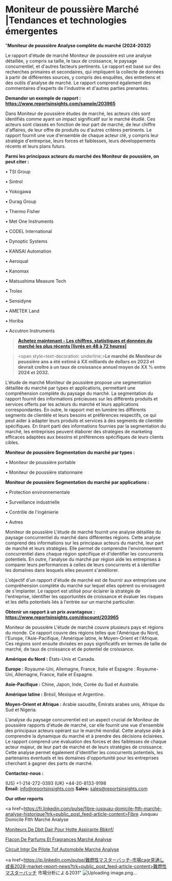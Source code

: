 # Moniteur de poussière Marché |Tendances et technologies émergentes

"<strong>Moniteur de poussière Analyse complète du marché (2024-2032)</strong>

Le rapport d'étude de marché Moniteur de poussière est une analyse détaillée, y compris sa taille, le taux de croissance, le paysage concurrentiel, et d'autres facteurs pertinents. Le rapport est basé sur des recherches primaires et secondaires, qui impliquent la collecte de données à partir de différentes sources, y compris des enquêtes, des entretiens et des outils d'analyse de marché. Le rapport comprend également des commentaires d'experts de l'industrie et d'autres parties prenantes.

<strong>Demander un exemple de rapport : </strong><strong><a href=https://www.reportsinsights.com/sample/203965>https://www.reportsinsights.com/sample/203965</a></strong>

Dans Moniteur de poussière études de marché, les acteurs clés sont identifiés comme ayant un impact significatif sur le marché étudié. Ces acteurs sont classés en fonction de leur part de marché, de leur chiffre d'affaires, de leur offre de produits ou d'autres critères pertinents. Le rapport fournit une vue d'ensemble de chaque acteur clé, y compris leur stratégie d'entreprise, leurs forces et faiblesses, leurs développements récents et leurs plans futurs.

<strong>Parmi les principaux acteurs du marché des Moniteur de poussière, on peut citer :</strong>

• TSI Group

• Sintrol

• Yokogawa

• Durag Group

• Thermo Fisher

• Met One Instruments

• CODEL International

• Dynoptic Systems

• KANSAI Automation

• Aeroqual

• Kanomax

• Matsushima Measure Tech

• Trolex

• Sensidyne

• AMETEK Land

• Horiba

• Accutron Instruments

<blockquote><a href=https://reportsinsights.com/buynow/203965><span style=text-decoration: underline;><strong>Achetez maintenant - Les chiffres, statistiques et données du marché les plus récents [livrés en 48 à 72 heures]</strong></span></a></blockquote>
<blockquote>
<div class=group w-full text-gray-800 dark:text-gray-100 border-b border-black/10 dark:border-gray-900/50 bg-gray-50 dark:bg-[#444654]>
<div class=flex p-4 gap-4 text-base md:gap-6 md:max-w-2xl lg:max-w-xl xl:max-w-3xl md:py-6 lg:px-0 m-auto>
<div class=relative flex flex-col w-[calc(100%-50px)] gap-1 md:gap-3 lg:w-[calc(100%-115px)]>
<div class=flex flex-grow flex-col gap-3>
<div class=min-h-[20px] flex flex-col items-start gap-4 whitespace-pre-wrap break-words>
<div class=result-streaming markdown prose w-full break-words dark:prose-invert light>

<span style=text-decoration: underline;><strong>Le marché de Moniteur de poussière ans a été estimé à XX milliards de dollars en 2023 et devrait croître à un taux de croissance annuel moyen de XX % entre 2024 et 2032.</strong></span>

</div>
</div>
</div>
</div>
</div>
</div></blockquote>
L'étude de marché Moniteur de poussière propose une segmentation détaillée du marché par types et applications, permettant une compréhension complète du paysage du marché. La segmentation du rapport fournit des informations précieuses sur les différents produits et services offerts par les acteurs du marché et leurs applications correspondantes. En outre, le rapport met en lumière les différents segments de clientèle et leurs besoins et préférences respectifs, ce qui peut aider à adapter leurs produits et services à des segments de clientèle spécifiques. En tirant parti des informations fournies par la segmentation du marché, les entreprises peuvent élaborer des stratégies de marketing efficaces adaptées aux besoins et préférences spécifiques de leurs clients cibles.

<strong>Moniteur de poussière Segmentation du marché par types :</strong>

• Moniteur de poussière portable

• Moniteur de poussière stationnaire

<strong>Moniteur de poussière Segmentation du marché par applications :</strong>

• Protection environnementale

• Surveillance industrielle

• Contrôle de l'ingénierie

• Autres

Moniteur de poussière L'étude de marché fournit une analyse détaillée du paysage concurrentiel du marché dans différentes régions. Cette analyse comprend des informations sur les principaux acteurs du marché, leur part de marché et leurs stratégies. Elle permet de comprendre l'environnement concurrentiel dans chaque région spécifique et d'identifier les concurrents potentiels. En outre, l'analyse du marché par région aide les entreprises à comparer leurs performances à celles de leurs concurrents et à identifier les domaines dans lesquels elles peuvent s'améliorer.

L'objectif d'un rapport d'étude de marché est de fournir aux entreprises une compréhension complète du marché sur lequel elles opèrent ou envisagent de s'implanter. Le rapport est utilisé pour éclairer la stratégie de l'entreprise, identifier les opportunités de croissance et évaluer les risques et les défis potentiels liés à l'entrée sur un marché particulier.

<strong>Obtenir un rapport à un prix avantageux : <a href=https://www.reportsinsights.com/discount/203965>https://www.reportsinsights.com/discount/203965</a></strong>

Moniteur de poussière L'étude de marché couvre plusieurs pays et régions du monde. Ce rapport couvre des régions telles que l'Amérique du Nord, l'Europe, l'Asie-Pacifique, l'Amérique latine, le Moyen-Orient et l'Afrique. Ces régions sont ensuite divisées en pays significatifs en termes de taille de marché, de taux de croissance et de potentiel de croissance.

<strong>Amérique du Nord :</strong> États-Unis et Canada.

<strong>Europe :</strong> Royaume-Uni, Allemagne, France, Italie et Espagne : Royaume-Uni, Allemagne, France, Italie et Espagne.

<strong>Asie-Pacifique :</strong> Chine, Japon, Inde, Corée du Sud et Australie.

<strong>Amérique latine :</strong> Brésil, Mexique et Argentine.

<strong>Moyen-Orient et Afrique :</strong> Arabie saoudite, Émirats arabes unis, Afrique du Sud et Nigeria.

L'analyse du paysage concurrentiel est un aspect crucial de Moniteur de poussière rapports d'étude de marché, car elle fournit une vue d'ensemble des principaux acteurs opérant sur le marché mondial. Cette analyse aide à comprendre la dynamique du marché et à prendre des décisions éclairées. Le rapport comprend une évaluation des forces et des faiblesses de chaque acteur majeur, de leur part de marché et de leurs stratégies de croissance. Cette analyse permet également d'identifier les concurrents potentiels, les partenaires éventuels et les domaines d'opportunité pour les entreprises cherchant à gagner des parts de marché.

<strong>Contactez-nous :</strong>

(US) +1-214-272-0393
(UK) +44-20-8133-9198
<strong>Email:</strong> <a>info@reportsinsights.com</a>
<strong>Sales:</strong> <a>sales@reportsinsights.com</a>

<strong>Our other reports</strong>

<a href=https://fr.linkedin.com/pulse/fibre-jusquau-domicile-ftth-marché-analyse-historique?trk=public_post_feed-article-content>Fibre Jusquau Domicile Ftth Marché Analyse</a>

<a href=https://www.linkedin.com/pulse/moniteurs-de-d%C3%A9bit-dair-pour-hotte-aspirante-bbknf/>Moniteurs De Dbit Dair Pour Hotte Aspirante Bbknf/</a>

<a href=https://www.linkedin.com/pulse/flacon-de-parfums-et-fragrances-march%C3%A9-paysage-7e3cf/>Flacon De Parfums Et Fragrances Marché Analyse</a>

<a href=https://www.linkedin.com/pulse/circuit-int%C3%A9gr%C3%A9-de-pilote-tof-automobile-march%C3%A9-fbrcc/>Circuit Intgr De Pilote Tof Automobile Marché Analyse</a>

<a href=https://jp.linkedin.com/pulse/難燃性マスターバッチ-市場cagr見通し成長2028-market-report-news?trk=public_post_feed-article-content>難燃性マスターバッチ 市場分析による2031</a>"
![Uploading image.png…]()
